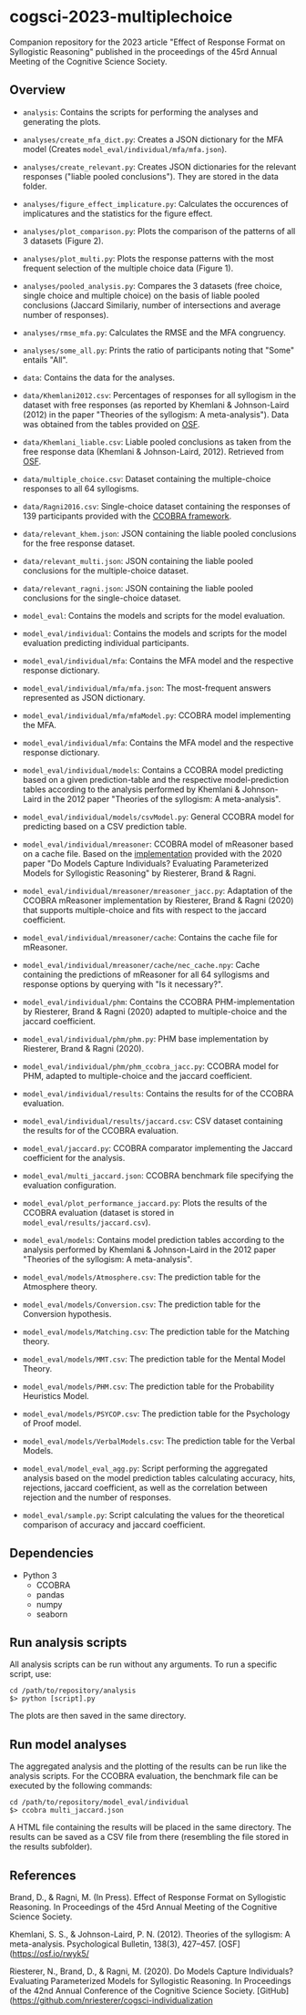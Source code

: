 # cogsci-2023-multiplechoice
Companion repository for the 2023 article "Effect of Response Format on Syllogistic Reasoning" published in the proceedings of the 45rd Annual Meeting of the Cognitive Science Society.

## Overview

- `analysis`: Contains the scripts for performing the analyses and generating the plots.
- `analyses/create_mfa_dict.py`: Creates a JSON dictionary for the MFA model (Creates `model_eval/individual/mfa/mfa.json`).
- `analyses/create_relevant.py`: Creates JSON dictionaries for the relevant responses ("liable pooled conclusions"). They are stored in the data folder.
- `analyses/figure_effect_implicature.py`: Calculates the occurences of implicatures and the statistics for the figure effect.
- `analyses/plot_comparison.py`: Plots the comparison of the patterns of all 3 datasets (Figure 2).
- `analyses/plot_multi.py`: Plots the response patterns with the most frequent selection of the multiple choice data (Figure 1).
- `analyses/pooled_analysis.py`: Compares the 3 datasets (free choice, single choice and multiple choice) on the basis of liable pooled conclusions (Jaccard Similariy, number of intersections and average number of responses).
- `analyses/rmse_mfa.py`: Calculates the RMSE and the MFA congruency.
- `analyses/some_all.py`: Prints the ratio of participants noting that "Some" entails "All".

- `data`: Contains the data for the analyses.
- `data/Khemlani2012.csv`: Percentages of responses for all syllogism in the dataset with free responses (as reported by Khemlani & Johnson-Laird (2012) in the paper "Theories of the syllogism: A meta-analysis"). Data was obtained from the tables provided on [OSF](https://osf.io/rwyk5/ ).
- `data/Khemlani_liable.csv`: Liable pooled conclusions as taken from the free response data (Khemlani & Johnson-Laird, 2012). Retrieved from [OSF](https://osf.io/rwyk5/ ).
- `data/multiple_choice.csv`: Dataset containing the multiple-choice responses to all 64 syllogisms.
- `data/Ragni2016.csv`: Single-choice dataset containing the responses of 139 participants provided with the [CCOBRA framework](https://github.com/CognitiveComputationLab/ccobra ).
- `data/relevant_khem.json`: JSON containing the liable pooled conclusions for the free response dataset.
- `data/relevant_multi.json`: JSON containing the liable pooled conclusions for the multiple-choice dataset.
- `data/relevant_ragni.json`: JSON containing the liable pooled conclusions for the single-choice dataset.

- `model_eval`: Contains the models and scripts for the model evaluation.
- `model_eval/individual`: Contains the models and scripts for the model evaluation predicting individual participants.
- `model_eval/individual/mfa`: Contains the MFA model and the respective response dictionary.
- `model_eval/individual/mfa/mfa.json`: The most-frequent answers represented as JSON dictionary.
- `model_eval/individual/mfa/mfaModel.py`: CCOBRA model implementing the MFA.
- `model_eval/individual/mfa`: Contains the MFA model and the respective response dictionary.
- `model_eval/individual/models`: Contains a CCOBRA model predicting based on a given prediction-table and the respective model-prediction tables according to the analysis performed by Khemlani & Johnson-Laird in the 2012 paper "Theories of the syllogism: A meta-analysis".
- `model_eval/individual/models/csvModel.py`: General CCOBRA model for predicting based on a CSV prediction table.
- `model_eval/individual/mreasoner`: CCOBRA model of mReasoner based on a cache file. Based on the [implementation](https://github.com/nriesterer/cogsci-individualization ) provided with the 2020 paper "Do Models Capture Individuals? Evaluating Parameterized Models for Syllogistic Reasoning" by Riesterer, Brand & Ragni.
- `model_eval/individual/mreasoner/mreasoner_jacc.py`: Adaptation of the CCOBRA mReasoner implementation by Riesterer, Brand & Ragni (2020) that supports multiple-choice and fits with respect to the jaccard coefficient.
- `model_eval/individual/mreasoner/cache`: Contains the cache file for mReasoner.
- `model_eval/individual/mreasoner/cache/nec_cache.npy`: Cache containing the predictions of mReasoner for all 64 syllogisms and response options by querying with "Is it necessary?".
- `model_eval/individual/phm`: Contains the CCOBRA PHM-implementation by Riesterer, Brand & Ragni (2020) adapted to multiple-choice and the jaccard coefficient.
- `model_eval/individual/phm/phm.py`: PHM base implementation by Riesterer, Brand & Ragni (2020).
- `model_eval/individual/phm/phm_ccobra_jacc.py`: CCOBRA model for PHM, adapted to multiple-choice and the jaccard coefficient.
- `model_eval/individual/results`: Contains the results for of the CCOBRA evaluation.
- `model_eval/individual/results/jaccard.csv`: CSV dataset containing the results for of the CCOBRA evaluation.
- `model_eval/jaccard.py`: CCOBRA comparator implementing the Jaccard coefficient for the analysis.
- `model_eval/multi_jaccard.json`: CCOBRA benchmark file specifying the evaluation configuration.
- `model_eval/plot_performance_jaccard.py`: Plots the results of the CCOBRA evaluation (dataset is stored in `model_eval/results/jaccard.csv`).
- `model_eval/models`: Contains model prediction tables according to the analysis performed by Khemlani & Johnson-Laird in the 2012 paper "Theories of the syllogism: A meta-analysis".
- `model_eval/models/Atmosphere.csv`: The prediction table for the Atmosphere theory.
- `model_eval/models/Conversion.csv`: The prediction table for the Conversion hypothesis.
- `model_eval/models/Matching.csv`: The prediction table for the Matching theory.
- `model_eval/models/MMT.csv`: The prediction table for the Mental Model Theory.
- `model_eval/models/PHM.csv`: The prediction table for the Probability Heuristics Model.
- `model_eval/models/PSYCOP.csv`: The prediction table for the Psychology of Proof model.
- `model_eval/models/VerbalModels.csv`: The prediction table for the Verbal Models.
- `model_eval/model_eval_agg.py`: Script performing the aggregated analysis based on the model prediction tables calculating accuracy, hits, rejections, jaccard coefficient, as well as the correlation between rejection and the number of responses.
- `model_eval/sample.py`: Script calculating the values for the theoretical comparison of accuracy and jaccard coefficient.

## Dependencies

- Python 3
    - CCOBRA
    - pandas
    - numpy
    - seaborn

## Run analysis scripts

All analysis scripts can be run without any arguments. To run a specific script, use:

```
cd /path/to/repository/analysis
$> python [script].py
```

The plots are then saved in the same directory.

## Run model analyses

The aggregated analysis and the plotting of the results can be run like the analysis scripts.
For the CCOBRA evaluation, the benchmark file can be executed by the following commands:

```
cd /path/to/repository/model_eval/individual
$> ccobra multi_jaccard.json
```

A HTML file containing the results will be placed in the same directory. The results can be saved as a CSV file from there (resembling the file stored in the results subfolder).

## References
Brand, D., & Ragni, M. (In Press). Effect of Response Format on Syllogistic Reasoning. In Proceedings of the 45rd Annual Meeting of the Cognitive Science Society.

Khemlani, S. S., & Johnson-Laird, P. N. (2012). Theories of the syllogism: A meta-analysis. Psychological Bulletin, 138(3), 427–457. [OSF](https://osf.io/rwyk5/

Riesterer, N., Brand, D., & Ragni, M. (2020). Do Models Capture Individuals? Evaluating Parameterized Models for Syllogistic Reasoning. In Proceedings of the 42nd Annual Conference of the Cognitive Science Society. [GitHub](https://github.com/nriesterer/cogsci-individualization

